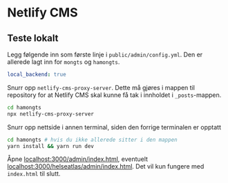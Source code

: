 # Netlify CMS

## Teste lokalt

Legg følgende inn som første linje i `public/admin/config.yml`. Den er allerede lagt inn for `mongts` og `hamongts`.

```yml
local_backend: true
```

Snurr opp `netlify-cms-proxy-server`. Dette må gjøres i mappen til repository for at Netlify CMS skal kunne få tak i innholdet i `_posts`-mappen.

```sh
cd hamongts
npx netlify-cms-proxy-server
```

Snurr opp nettside i annen terminal, siden den forrige terminalen er opptatt

```sh
cd hamongts # hvis du ikke allerede sitter i den mappen
yarn install && yarn run dev
```

Åpne [localhost:3000/admin/index.html](http://localhost:3000/admin/index.html), eventuelt [localhost:3000/helseatlas/admin/index.html](http://localhost:3000/helseatlas/admin/index.html). Det vil kun fungere med `index.html` til slutt.
